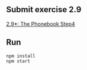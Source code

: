 ## Submit exercise 2.9
[2.9*: The Phonebook Step4](<https://fullstackopen.com/en/part2/forms#exercises-2-6-2-10:~:text=2.9*%3A%20The%20Phonebook%20Step4>)

## Run
`npm install`  
`npm start`  